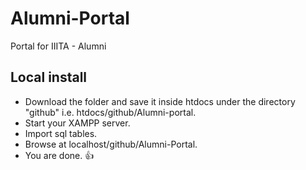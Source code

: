 # Alumni-Portal

Portal for IIITA - Alumni 

## Local install 

- Download the folder and save it inside htdocs under the directory "github" i.e. htdocs/github/Alumni-portal.
- Start your XAMPP server.
- Import sql tables.
- Browse at localhost/github/Alumni-Portal.
- You are done. :+1:

 

